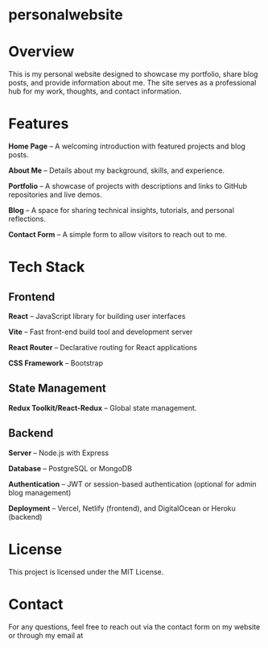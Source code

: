 # personalwebsite

<h1>Overview</h1>

This is my personal website designed to showcase my portfolio, share blog posts, and provide information about me. The site serves as a professional hub for my work, thoughts, and contact information.

<h1>Features</h1>

**Home Page** – A welcoming introduction with featured projects and blog posts.

**About Me** – Details about my background, skills, and experience.

**Portfolio** – A showcase of projects with descriptions and links to GitHub repositories and live demos.

**Blog** – A space for sharing technical insights, tutorials, and personal reflections.

**Contact Form** – A simple form to allow visitors to reach out to me.

<h1>Tech Stack</h1>

<h2>Frontend</h2>

**React** – JavaScript library for building user interfaces

**Vite** – Fast front-end build tool and development server

**React Router** – Declarative routing for React applications

**CSS Framework** – Bootstrap



<h2>State Management</h2>

**Redux Toolkit/React-Redux** – Global state management.



<h2>Backend</h2>

**Server** – Node.js with Express

**Database** – PostgreSQL or MongoDB

**Authentication** – JWT or session-based authentication (optional for admin blog management)

**Deployment** – Vercel, Netlify (frontend), and DigitalOcean or Heroku (backend)


<h1>License</h1>

This project is licensed under the MIT License.

<h1>Contact</h1>

For any questions, feel free to reach out via the contact form on my website or through my email at 
